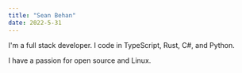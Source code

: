 ```yaml
---
title: "Sean Behan"
date: 2022-5-31
---
```


I'm a full stack developer. I code in TypeScript, Rust, C#, and Python.

I have a passion for open source and Linux.
